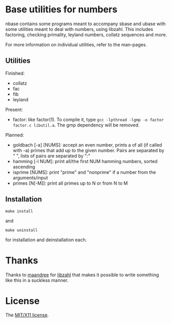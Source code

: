 Base utilities for numbers
===========================

nbase contains some programs meant to accompany sbase and ubase with some
utilities meant to deal with numbers, using libzahl. This includes factoring, checking
primality, leyland numbers, collatz sequences and more.

For more information on individual utilities, refer to the man-pages.

Utilities
---------

Finished:

* collatz
* fac
* fib
* leyland

Present:

* factor: like factor(1). To compile it, type `gcc -lpthread -lgmp -o factor factor.c libutil.a`. The gmp dependency will be removed.

Planned:

* goldbach [-a] [NUMS]: accept an even number, prints a of all (if called  with -a)
	primes that add up to the given number. Pairs are separated by " ", lists
	of pairs are separated by ":"
* hamming [-l NUM]: print all/the first NUM hamming numbers, sorted ascending
* isprime [NUMS]: print "prime" and "nonprime" if a number from the arguments/input
* primes [N[-M]]: print all primes up to N or from N to M

Installation
------------

	make install

and

	make uninstall

for installation and deinstallation each.

Thanks
======

Thanks to [maandree](https://github.com/maandree) for
[libzahl](http://git.suckless.org/libzahl) that makes it possible to
write something like this in a suckless manner.

License
=======

The [MIT/X11 license](./LICENSE).
